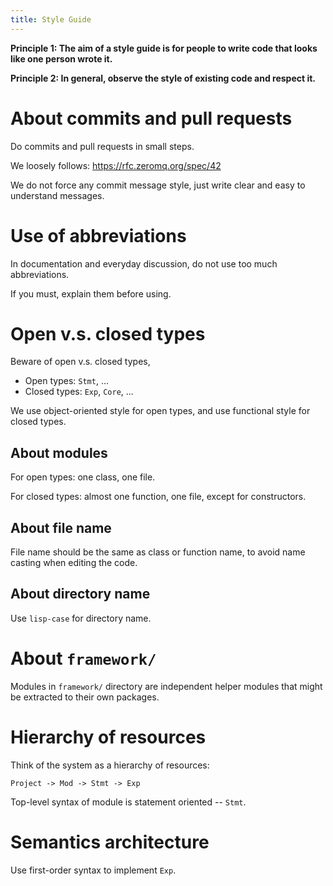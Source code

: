 ```yaml
---
title: Style Guide
---
```


**Principle 1: The aim of a style guide is for people to write code that looks like one person wrote it.**

**Principle 2: In general, observe the style of existing code and respect it.**

# About commits and pull requests

Do commits and pull requests in small steps.

We loosely follows: https://rfc.zeromq.org/spec/42

We do not force any commit message style,
just write clear and easy to understand messages.

# Use of abbreviations

In documentation and everyday discussion,
do not use too much abbreviations.

If you must, explain them before using.

# Open v.s. closed types

Beware of open v.s. closed types,

- Open types: `Stmt`, ...
- Closed types: `Exp`, `Core`, ...

We use object-oriented style for open types,
and use functional style for closed types.

## About modules

For open types: one class, one file.

For closed types: almost one function, one file, except for constructors.

## About file name

File name should be the same as class or function name,
to avoid name casting when editing the code.

## About directory name

Use `lisp-case` for directory name.

# About `framework/`

Modules in `framework/` directory are independent helper modules
that might be extracted to their own packages.

# Hierarchy of resources

Think of the system as a hierarchy of resources:

```
Project -> Mod -> Stmt -> Exp
```

Top-level syntax of module is statement oriented -- `Stmt`.

# Semantics architecture

Use first-order syntax to implement `Exp`.
